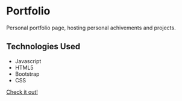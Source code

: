 # Portfolio

Personal portfolio page, hosting personal achivements and projects. 

## Technologies Used

 * Javascript
 * HTML5
 * Bootstrap 
 * CSS

[Check it out!](https://kevinperez1996.github.io/Portfolio/)

